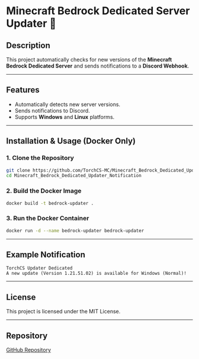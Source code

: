 # Minecraft Bedrock Dedicated Server Updater 🚀

## Description
This project automatically checks for new versions of the **Minecraft Bedrock Dedicated Server** and sends notifications to a **Discord Webhook**.

---

## Features
- Automatically detects new server versions.
- Sends notifications to Discord.
- Supports **Windows** and **Linux** platforms.

---

## Installation & Usage (Docker Only)

### 1. Clone the Repository
```bash
git clone https://github.com/TorchCS-MC/Minecraft_Bedrock_Dedicated_Updater_Notification.git
cd Minecraft_Bedrock_Dedicated_Updater_Notification
```

### 2. Build the Docker Image
```bash
docker build -t bedrock-updater .
```

### 3. Run the Docker Container
```bash
docker run -d --name bedrock-updater bedrock-updater
```

---

## Example Notification
```
TorchCS Updater Dedicated
A new update (Version 1.21.51.02) is available for Windows (Normal)!
```

---

## License
This project is licensed under the MIT License.

---

## Repository
[GitHub Repository](https://github.com/TorchCS-MC/Minecraft_Bedrock_Dedicated_Updater_Notification.git)
